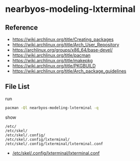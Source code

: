 
# nearbyos-modeling-lxterminal


## Reference

* https://wiki.archlinux.org/title/Creating_packages
* https://wiki.archlinux.org/title/Arch_User_Repository
* https://archlinux.org/groups/x86_64/base-devel/
* https://wiki.archlinux.org/title/pacman
* https://wiki.archlinux.org/title/makepkg
* https://wiki.archlinux.org/title/PKGBUILD
* https://wiki.archlinux.org/title/Arch_package_guidelines


## File List

run

``` sh
pacman -Ql nearbyos-modeling-lxterminal -q
```

show

```
/etc/
/etc/skel/
/etc/skel/.config/
/etc/skel/.config/lxterminal/
/etc/skel/.config/lxterminal/lxterminal.conf
```


* [/etc/skel/.config/lxterminal/lxterminal.conf](asset/overlay/etc/skel/.config/lxterminal/lxterminal.conf)

